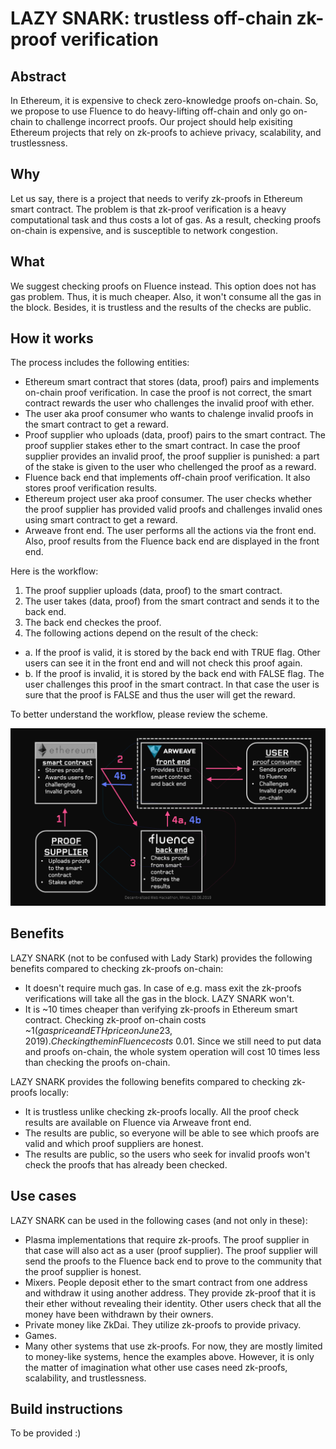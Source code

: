 # LAZY SNARK: trustless off-chain zk-proof verification
## Abstract
In Ethereum, it is expensive to check zero-knowledge proofs on-chain. So, we propose to use Fluence to do heavy-lifting off-chain and only go on-chain to challenge incorrect proofs. Our project should help exisiting Ethereum projects that rely on zk-proofs to achieve privacy, scalability, and trustlessness.
## Why
Let us say, there is a project that needs to verify zk-proofs in Ethereum smart contract. The problem is that zk-proof verification is a heavy computational task and thus costs a lot of gas. As a result, checking proofs on-chain is expensive, and is susceptible to network congestion. 
## What
We suggest checking proofs on Fluence instead. This option does not has gas problem. Thus, it is much cheaper. Also, it won't consume all the gas in the block. Besides, it is trustless and the results of the checks are public.
## How it works
The process includes the following entities:
- Ethereum smart contract that stores (data, proof) pairs and implements on-chain proof verification. In case the proof is not correct, the smart contract rewards the user who challenges the invalid proof with ether.
- The user aka proof consumer who wants to chalenge invalid proofs in the smart contract to get a reward.
- Proof supplier who uploads (data, proof) pairs to the smart contract. The proof supplier stakes ether to the smart contract. In case the proof supplier provides an invalid proof, the proof supplier is punished: a part of the stake is given to the user who chellenged the proof as a reward.
- Fluence back end that implements off-chain proof verification. It also stores proof verification results.
- Ethereum project user aka proof consumer. The user checks whether the proof supplier has provided valid proofs and challenges invalid ones using smart contract to get a reward.
- Arweave front end. The user performs all the actions via the front end. Also, proof results from the Fluence back end are displayed in the front end.

Here is the workflow:
1. The proof supplier uploads (data, proof) to the smart contract.
2. The user takes (data, proof) from the smart contract and sends it to the back end.
3. The back end checkes the proof.
4. The following actions depend on the result of the check:
- a. If the proof is valid, it is stored by the back end with TRUE flag. Other users can see it in the front end and will not check this proof again.
- b. If the proof is invalid, it is stored by the back end with FALSE flag. The user challenges this proof in the smart contract. In that case the user is sure that the proof is FALSE and thus the user will get the reward.

To better understand the workflow, please review the scheme.

![Image](Scheme.png "Scheme")

## Benefits
LAZY SNARK (not to be confused with Lady Stark) provides the following benefits compared to checking zk-proofs on-chain:
- It doesn't require much gas. In case of e.g. mass exit the zk-proofs verifications will take all the gas in the block. LAZY SNARK won't.
- It is ~10 times cheaper than verifying zk-proofs in Ethereum smart contract. Checking zk-proof on-chain costs ~$1 (gasprice and ETH price on June 23, 2019). Checking them in Fluence costs ~$0.01. Since we still need to put data and proofs on-chain, the whole system operation will cost 10 times less than checking the proofs on-chain.

LAZY SNARK provides the following benefits compared to checking zk-proofs locally:
- It is trustless unlike checking zk-proofs locally. All the proof check results are available on Fluence via Arweave front end.
- The results are public, so everyone will be able to see which proofs are valid and which proof suppliers are honest.
- The results are public, so the users who seek for invalid proofs won't check the proofs that has already been checked.

## Use cases
LAZY SNARK can be used in the following cases (and not only in these):
- Plasma implementations that require zk-proofs. The proof supplier in that case will also act as a user (proof supplier). The proof supplier will send the proofs to the Fluence back end to prove to the community that the proof supplier is honest. 
- Mixers. People deposit ether to the smart contract from one address and withdraw it using another address. They provide zk-proof that it is their ether without revealing their identity. Other users check that all the money have been withdrawn by their owners.
- Private money like ZkDai. They utilize zk-proofs to provide privacy.
- Games.
- Many other systems that use zk-proofs. For now, they are mostly limited to money-like systems, hence the examples above. However, it is only the matter of imagination what other use cases need zk-proofs, scalability, and trustlessness.

## Build instructions
To be provided :) 